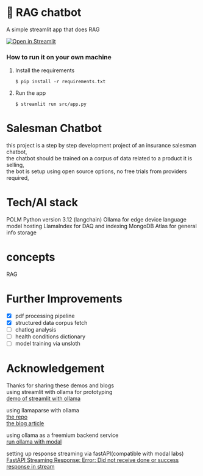 # 💬 RAG chatbot

A simple streamlit app that does RAG 

[![Open in Streamlit](https://static.streamlit.io/badges/streamlit_badge_black_white.svg)](https://chatbot-template.streamlit.app/)

### How to run it on your own machine

1. Install the requirements

   ```
   $ pip install -r requirements.txt
   ```

2. Run the app

   ```
   $ streamlit run src/app.py
   ```
# Salesman Chatbot
this project is a step by step development project of an insurance salesman chatbot,    
the chatbot should be trained on a corpus of data related to a product it is selling,   
the bot is setup using open source options, no free trials from providers required,


# Tech/AI stack
POLM
Python version 3.12 (langchain)
Ollama for edge device language model hosting
LlamaIndex for DAQ and indexing
MongoDB Atlas for general info storage

# concepts
RAG

# Further Improvements
- [x] pdf processing pipeline  
- [x] structured data corpus fetch  
- [ ] chatlog analysis  
- [ ] health conditions dictionary  
- [ ] model training via unsloth  

# Acknowledgement
Thanks for sharing these demos and blogs  
using streamlit with ollama for prototyping   
[demo of streamlit with ollama](https://github.com/tonykipkemboi/ollama_streamlit_demos/blob/main/01_%F0%9F%92%AC_Chat.py)  

using llamaparse with ollama  
[the repo](https://github.com/sudarshan-koirala/llamaparser-example/blob/main/parser-ollama.py)   
[the blog article](https://medium.com/@sudarshan-koirala/super-easy-way-to-parse-pdfs-a528fc9c2ea6)

using ollama as a freemium backend service  
[run ollama with modal](https://github.com/irfansharif/ollama-modal)

setting up response streaming via fastAPI(compatible with modal labs)
[FastAPI Streaming Response: Error: Did not receive done or success response in stream](https://kontext.tech/article/1377/fastapi-streaming-response-error-did-not-receive-done-or-success-response-in-stream) 